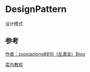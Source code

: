 # DesignPattern
设计模式

## 参考

[作者：zuoxiaolong8810（左潇龙）Blog](http://www.cnblogs.com/zuoxiaolong/p/pattern26.html)

[菜鸟教程](http://www.runoob.com/design-pattern/design-pattern-tutorial.html)
